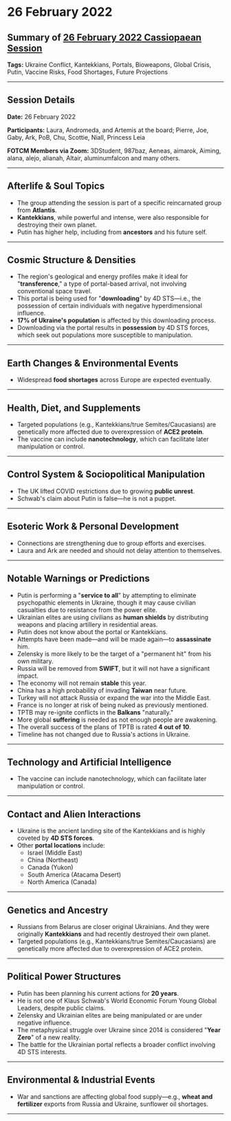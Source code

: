 # 26 February 2022

## Summary of [26 February 2022 Cassiopaean Session](https://cassiopaea.org/forum/threads/session-26-february-2022.51723/)

**Tags:** Ukraine Conflict, Kantekkians, Portals, Bioweapons, Global Crisis, Putin, Vaccine Risks, Food Shortages, Future Projections

---

## Session Details

**Date:** 26 February 2022

**Participants:** Laura, Andromeda, and Artemis at the board; Pierre, Joe, Gaby, Ark, PoB, Chu, Scottie, Niall, Princess Leia

**FOTCM Members via Zoom:** 3DStudent, 987baz, Aeneas, aimarok, Aiming, alana, alejo, alianah, Altair, aluminumfalcon and many others.

---

## Afterlife & Soul Topics

- The group attending the session is part of a specific reincarnated group from **Atlantis**.
- **Kantekkians**, while powerful and intense, were also responsible for destroying their own planet.
- Putin has higher help, including from **ancestors** and his future self.

---

## Cosmic Structure & Densities

- The region's geological and energy profiles make it ideal for "**transference**," a type of portal-based arrival, not involving conventional space travel.
- This portal is being used for "**downloading**" by 4D STS—i.e., the possession of certain individuals with negative hyperdimensional influence.
- **17% of Ukraine's population** is affected by this downloading process.
- Downloading via the portal results in **possession** by 4D STS forces, which seek out populations more susceptible to manipulation.

---

## Earth Changes & Environmental Events

- Widespread **food shortages** across Europe are expected eventually.

---

## Health, Diet, and Supplements

- Targeted populations (e.g., Kantekkians/true Semites/Caucasians) are genetically more affected due to overexpression of **ACE2 protein**.
- The vaccine can include **nanotechnology**, which can facilitate later manipulation or control.

---

## Control System & Sociopolitical Manipulation

- The UK lifted COVID restrictions due to growing **public unrest**.
- Schwab's claim about Putin is false—he is not a puppet.

---

## Esoteric Work & Personal Development

- Connections are strengthening due to group efforts and exercises.
- Laura and Ark are needed and should not delay attention to themselves.

---

## Notable Warnings or Predictions

- Putin is performing a "**service to all**" by attempting to eliminate psychopathic elements in Ukraine, though it may cause civilian casualties due to resistance from the power elite.
- Ukrainian elites are using civilians as **human shields** by distributing weapons and placing artillery in residential areas.
- Putin does not know about the portal or Kantekkians.
- Attempts have been made—and will be made again—to **assassinate** him.
- Zelensky is more likely to be the target of a "permanent hit" from his own military.
- Russia will be removed from **SWIFT**, but it will not have a significant impact.
- The economy will not remain **stable** this year.
- China has a high probability of invading **Taiwan** near future.
- Turkey will not attack Russia or expand the war into the Middle East.
- France is no longer at risk of being nuked as previously mentioned.
- TPTB may re-ignite conflicts in the **Balkans** "naturally."
- More global **suffering** is needed as not enough people are awakening.
- The overall success of the plans of TPTB is rated **4 out of 10**.
- Timeline has not changed due to Russia's actions in Ukraine.

---

## Technology and Artificial Intelligence

- The vaccine can include nanotechnology, which can facilitate later manipulation or control.

---

## Contact and Alien Interactions

- Ukraine is the ancient landing site of the Kantekkians and is highly coveted by **4D STS forces**.
- Other **portal locations** include:
    - Israel (Middle East)
    - China (Northeast)
    - Canada (Yukon)
    - South America (Atacama Desert)
    - North America (Canada)

---

## Genetics and Ancestry

- Russians from Belarus are closer original Ukrainians. And they were originally **Kantekkians** and had recently destroyed their own planet.
- Targeted populations (e.g., Kantekkians/true Semites/Caucasians) are genetically more affected due to overexpression of ACE2 protein.

---

## Political Power Structures

- Putin has been planning his current actions for **20 years**.
- He is not one of Klaus Schwab's World Economic Forum Young Global Leaders, despite public claims.
- Zelensky and Ukrainian elites are being manipulated or are under negative influence.
- The metaphysical struggle over Ukraine since 2014 is considered "**Year Zero**" of a new reality.
- The battle for the Ukrainian portal reflects a broader conflict involving 4D STS interests.

---

## Environmental & Industrial Events

- War and sanctions are affecting global food supply—e.g., **wheat and fertilizer** exports from Russia and Ukraine, sunflower oil shortages.

---

